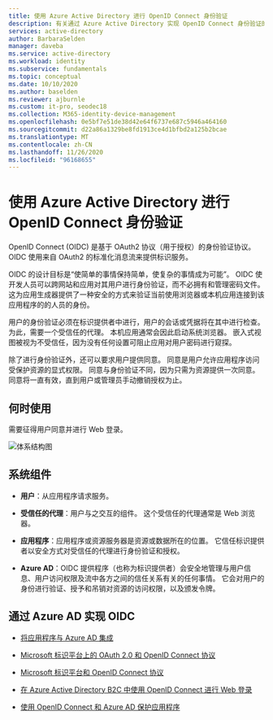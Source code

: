 ```yaml
---
title: 使用 Azure Active Directory 进行 OpenID Connect 身份验证
description: 有关通过 Azure Active Directory 实现 OpenID Connect 身份验证的体系结构指南。
services: active-directory
author: BarbaraSelden
manager: daveba
ms.service: active-directory
ms.workload: identity
ms.subservice: fundamentals
ms.topic: conceptual
ms.date: 10/10/2020
ms.author: baselden
ms.reviewer: ajburnle
ms.custom: it-pro, seodec18
ms.collection: M365-identity-device-management
ms.openlocfilehash: 0e5bf7e51de38d42e64f6737e687c5946a464160
ms.sourcegitcommit: d22a86a1329be8fd1913ce4d1bfbd2a125b2bcae
ms.translationtype: MT
ms.contentlocale: zh-CN
ms.lasthandoff: 11/26/2020
ms.locfileid: "96168655"
---
```

# <a name="openid-connect-authentication-with-azure-active-directory"></a>使用 Azure Active Directory 进行 OpenID Connect 身份验证

OpenID Connect (OIDC) 是基于 OAuth2 协议（用于授权）的身份验证协议。 OIDC 使用来自 OAuth2 的标准化消息流来提供标识服务。 

OIDC 的设计目标是“使简单的事情保持简单，使复杂的事情成为可能”。 OIDC 使开发人员可以跨网站和应用对其用户进行身份验证，而不必拥有和管理密码文件。 这为应用生成器提供了一种安全的方式来验证当前使用浏览器或本机应用连接到该应用程序的的人员的身份。

用户的身份验证必须在标识提供者中进行，用户的会话或凭据将在其中进行检查。 为此，需要一个受信任的代理。 本机应用通常会因此启动系统浏览器。 嵌入式视图被视为不受信任，因为没有任何设置可阻止应用对用户密码进行窥探。 

除了进行身份验证外，还可以要求用户提供同意。 同意是用户允许应用程序访问受保护资源的显式权限。 同意与身份验证不同，因为只需为资源提供一次同意。 同意将一直有效，直到用户或管理员手动撤销授权为止。 

## <a name="use-when"></a>何时使用

需要征得用户同意并进行 Web 登录。

![体系结构图](./media/authentication-patterns/oidc-auth.png)

## <a name="components-of-system"></a>系统组件

* **用户**：从应用程序请求服务。

* **受信任的代理**：用户与之交互的组件。 这个受信任的代理通常是 Web 浏览器。

* **应用程序**：应用程序或资源服务器是资源或数据所在的位置。 它信任标识提供者以安全方式对受信任的代理进行身份验证和授权。 

* **Azure AD**：OIDC 提供程序（也称为标识提供者）会安全地管理与用户信息、用户访问权限及流中各方之间的信任关系有关的任何事情。 它会对用户的身份进行验证、授予和吊销对资源的访问权限，以及颁发令牌。 

## <a name="implement-oidc-with-azure-ad"></a>通过 Azure AD 实现 OIDC

* [将应用程序与 Azure AD 集成](../saas-apps/tutorial-list.md) 

* [Microsoft 标识平台上的 OAuth 2.0 和 OpenID Connect 协议](../develop/active-directory-v2-protocols.md) 

* [Microsoft 标识平台和 OpenID Connect 协议](../develop/v2-protocols-oidc.md) 

* [在 Azure Active Directory B2C 中使用 OpenID Connect 进行 Web 登录](../../active-directory-b2c/openid-connect.md) 

* [使用 OpenID Connect 和 Azure AD 保护应用程序](/learn/modules/secure-app-with-oidc-and-azure-ad/) 

